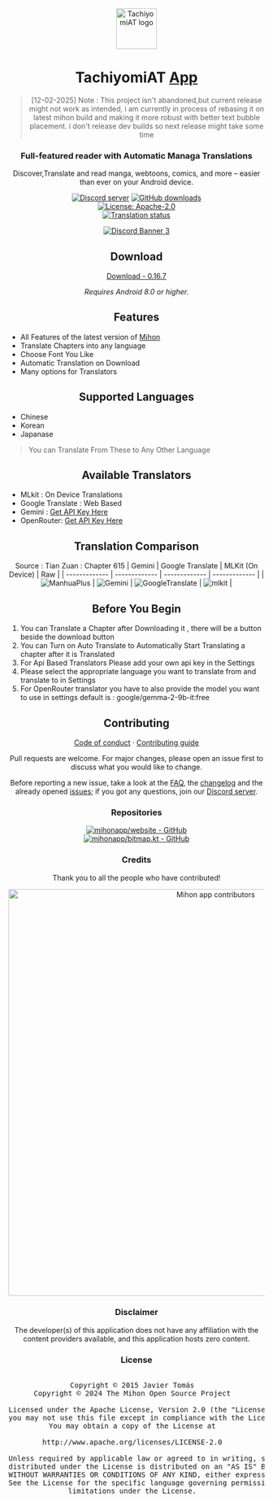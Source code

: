 
<div align="center">  

<a href="https://github.com/mannu691/TachiyomiAT">  
    <img src="./.github/assets/logo.png" alt="TachiyomiAT logo" title="TachiyomiAT logo" width="80"/>  
</a>  

# TachiyomiAT [App](#)

>[12-02-2025] Note : This project isn't abandoned,but current release might not work as intended, i am currently in process of rebasing it on latest mihon build and making it more robust with better text bubble placement. i don't release dev builds so next release might take some time

### Full-featured reader with Automatic Managa Translations
Discover,Translate and read manga, webtoons, comics, and more – easier than ever on your Android device.

[![Discord server](https://img.shields.io/discord/801338287012053042.svg?label=&labelColor=6A7EC2&color=7389D8&logo=discord&logoColor=FFFFFF)](https://discord.com/invite/rkvXfVPRdq)
[![GitHub downloads](https://img.shields.io/github/downloads/mannu691/TachiyomiAT/total?label=downloads&labelColor=27303D&color=0D1117&logo=github&logoColor=FFFFFF&style=flat)](https://github.com/mannu691/TachiyomiAT/releases)  
[![License: Apache-2.0](https://img.shields.io/github/license/mihonapp/mihon?labelColor=27303D&color=0877d2)](/LICENSE)  
[![Translation status](https://img.shields.io/weblate/progress/mihon?labelColor=27303D&color=946300)](https://hosted.weblate.org/engage/mihon/)
    
[![Discord Banner 3](https://discord.com/api/guilds/801338287012053042/widget.png?style=banner3)](https://discord.com/invite/rkvXfVPRdq)
## Download

[Download - 0.16.7](https://github.com/mannu691/TachiyomiAT/releases)

*Requires Android 8.0 or higher.*

## Features

<div align="left">  

* All Features of the latest version of [Mihon](https://github.com/mihonapp/mihon)
* Translate Chapters into any language
* Choose Font You Like
* Automatic Translation on Download
* Many options for Translators
</div>  

## Supported Languages

<div align="left">
    
* Chinese
* Korean
* Japanase

> You can Translate From These to Any  Other Language
> 
</div>  

## Available Translators
<div align="left">
    
* MLkit : On Device Translations
* Google Translate : Web Based
* Gemini : [Get API Key Here](https://makersuite.google.com/app/apikey "Get API Key Here")
* OpenRouter: [Get API Key Here](https://openrouter.ai/ "Get API Key Here")
  
</div>  

## Translation Comparison

Source : Tian Zuan : Chapter 615
| Gemini | Google Translate  | MLKit (On Device) | Raw  |
| ------------- | ------------- | ------------- | ------------- |
| ![ManhuaPlus](./.github/assets/gemini.png)  | ![Gemini](./.github/assets/gt.png)  | ![GoogleTranslate](./.github/assets/mlkit.png)  | ![mlkit](./.github/assets/raw.png)  |


## Before You Begin

<div align="left">
    
1. You can Translate a Chapter after Downloading it , there will be a button beside the download button
2. You can Turn on Auto Translate to Automatically Start Translating a chapter after it is Translated
3. For Api Based Translators Please add your own api key in the Settings
4. Please select the appropriate language you want to translate from and translate to in Settings
5. For OpenRouter translator you have to also provide the model you want to use in settings default is : google/gemma-2-9b-it:free
   
</div>  

## Contributing

[Code of conduct](./CODE_OF_CONDUCT.md) · [Contributing guide](./CONTRIBUTING.md)

Pull requests are welcome. For major changes, please open an issue first to discuss what you would like to change.

Before reporting a new issue, take a look at the [FAQ](https://mihon.app/docs/faq/general), the [changelog](https://mihon.app/changelogs/) and the already opened [issues](https://github.com/mihonapp/mihon/issues); if you got any questions, join our [Discord server](https://discord.gg/mihon).


### Repositories

[![mihonapp/website - GitHub](https://github-readme-stats.vercel.app/api/pin/?username=mihonapp&repo=website&bg_color=161B22&text_color=c9d1d9&title_color=0877d2&icon_color=0877d2&border_radius=8&hide_border=true)](https://github.com/mihonapp/website/)  
[![mihonapp/bitmap.kt - GitHub](https://github-readme-stats.vercel.app/api/pin/?username=mihonapp&repo=bitmap.kt&bg_color=161B22&text_color=c9d1d9&title_color=0877d2&icon_color=0877d2&border_radius=8&hide_border=true)](https://github.com/mihonapp/bitmap.kt/)

### Credits

Thank you to all the people who have contributed!

<a href="https://github.com/mihonapp/mihon/graphs/contributors">  
    <img src="https://contrib.rocks/image?repo=mannu691/TachiyomiAT" alt="Mihon app contributors" title="Mihon app contributors" width="800"/>  
</a>  

### Disclaimer

The developer(s) of this application does not have any affiliation with the content providers available, and this application hosts zero content.

### License

<pre>  
Copyright © 2015 Javier Tomás  
Copyright © 2024 The Mihon Open Source Project  
  
Licensed under the Apache License, Version 2.0 (the "License");  
you may not use this file except in compliance with the License.  
You may obtain a copy of the License at  
  
http://www.apache.org/licenses/LICENSE-2.0  
  
Unless required by applicable law or agreed to in writing, software  
distributed under the License is distributed on an "AS IS" BASIS,  
WITHOUT WARRANTIES OR CONDITIONS OF ANY KIND, either express or implied.  
See the License for the specific language governing permissions and  
limitations under the License.  
</pre>  

</div>

